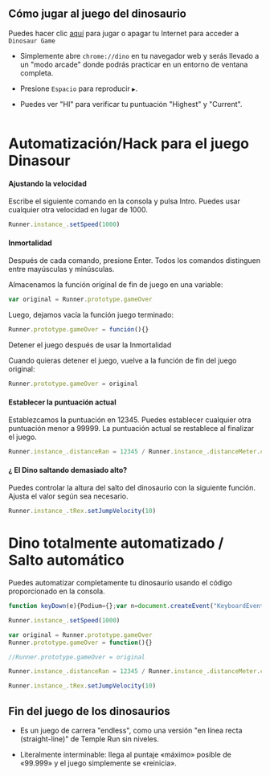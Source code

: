 <!--- imagen de encabezado --->
<p align="left">
  <img alt="" style="{max-height: 0px}" src="./dino-game/The%20Dinosaur%20Game.png">
</p>

## Cómo jugar al juego del dinosaurio

Puedes hacer clic [aquí](chrome://dino/) para jugar o apagar tu Internet para acceder a `Dinosaur Game`

- Simplemente abre `chrome://dino` en tu navegador web y serás llevado a un "modo arcade" donde podrás practicar en un entorno de ventana completa.

- Presione `Espacio` para reproducir `▶`.

- Puedes ver "HI" para verificar tu puntuación "Highest" y "Current".

<p align="left">
  <img alt="" style="{max-height: 0px}" src="./dino-game/Presiona espacio para jugar.PNG">
</p>

# Automatización/Hack para el juego Dinasour

#### Ajustando la velocidad

Escribe el siguiente comando en la consola y pulsa Intro. Puedes usar cualquier otra velocidad en lugar de 1000.

```js
Runner.instance_.setSpeed(1000)
```

#### Inmortalidad

Después de cada comando, presione Enter. Todos los comandos distinguen entre mayúsculas y minúsculas.

Almacenamos la función original de fin de juego en una variable:

```js
var original = Runner.prototype.gameOver
```

Luego, dejamos vacía la función juego terminado:

```js
Runner.prototype.gameOver = función(){}
```

Detener el juego después de usar la Inmortalidad

Cuando quieras detener el juego, vuelve a la función de fin del juego original:

```js
Runner.prototype.gameOver = original
```

#### Establecer la puntuación actual

Establezcamos la puntuación en 12345. Puedes establecer cualquier otra puntuación menor a 99999. La puntuación actual se restablece al finalizar el juego.

```js
Runner.instance_.distanceRan = 12345 / Runner.instance_.distanceMeter.config.COEFICIENTE
```

#### ¿ El Dino saltando demasiado alto?

Puedes controlar la altura del salto del dinosaurio con la siguiente función. Ajusta el valor según sea necesario.

```js
Runner.instance_.tRex.setJumpVelocity(10)
```

# Dino totalmente automatizado / Salto automático

Puedes automatizar completamente tu dinosaurio usando el código proporcionado en la consola.

```js
function keyDown(e){Podium={};var n=document.createEvent("KeyboardEvent");Object.defineProperty(n,"keyCode",{get:function(){return this.keyCodeVal}}),n.initKeyboardEvent?n.initKeyboardEvent("keydown",!0,!0,document.defaultView,e,e,"","",!1,""):n.initKeyEvent("keydown",!0,!0,document.defaultView,!1,!1,!1,!1,e,0),n.keyCodeVal=e,document.body.dispatchEvent(n)}function keyUp(e){Podium={};var n=document.createEvent("KeyboardEvent");Object.defineProperty(n,"keyCode",{get:function(){return this.keyCodeVal}}),n.initKeyboardEvent?n.initKeyboardEvent("keyup",!0,!0,document.defaultView,e,e,"","",!1,""):n.initKeyEvent("keyup",!0,!0,document.defaultView,!1,!1,!1,!1,e,0),n.keyCodeVal=e,document.body.dispatchEvent(n)}setInterval(function(){Runner.instance_.horizon.obstacles.length>0&&(Runner.instance_.horizon.obstacles[0].xPos<25*Runner.instance_.currentSpeed-Runner.instance_.horizon.obstacles[0].width/2&&Runner.instance_.horizon.obstacles[0].yPos>75&&(keyUp(40),keyDown(38)),Runner.instance_.horizon.obstacles[0].xPos<30*Runner.instance_.currentSpeed-Runner.instance_.horizon.obstacles[0].width/2&&Runner.instance_.horizon.obstacles[0].yPos<=75&&keyDown(40))},5);

Runner.instance_.setSpeed(1000)

var original = Runner.prototype.gameOver
Runner.prototype.gameOver = function(){}

//Runner.prototype.gameOver = original

Runner.instance_.distanceRan = 12345 / Runner.instance_.distanceMeter.config.COEFFICIENT

Runner.instance_.tRex.setJumpVelocity(10)
```

## Fin del juego de los dinosaurios

- Es un juego de carrera "endless", como una versión "en línea recta (straight-line)" de Temple Run sin niveles.

- Literalmente interminable: llega al puntaje «máximo» posible de «99.999» y el juego simplemente se «reinicia».

<p align="center">
  <img alt="" style="{max-height: 0px}" src="./dino-game/Dino.gif">
</p>


